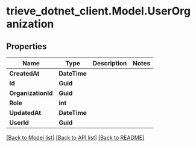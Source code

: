 # trieve_dotnet_client.Model.UserOrganization

## Properties

Name | Type | Description | Notes
------------ | ------------- | ------------- | -------------
**CreatedAt** | **DateTime** |  | 
**Id** | **Guid** |  | 
**OrganizationId** | **Guid** |  | 
**Role** | **int** |  | 
**UpdatedAt** | **DateTime** |  | 
**UserId** | **Guid** |  | 

[[Back to Model list]](../README.md#documentation-for-models) [[Back to API list]](../README.md#documentation-for-api-endpoints) [[Back to README]](../README.md)

